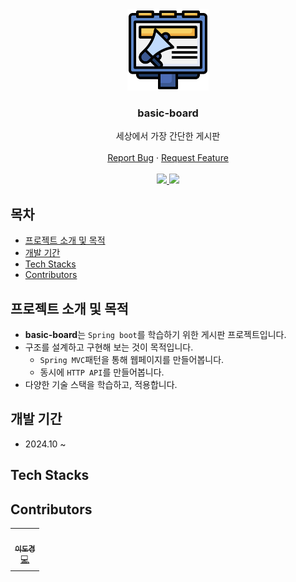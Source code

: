 <div align="center">
  <a href="https://github.com/imgzon3/basic-board">
    <img src="https://github.com/imgzon3/basic-board/blob/master/.github/img/icon.png?raw=true" alt="Logo" width="130" height="130">
  </a>
  <h3 align="center">basic-board</h3>

  <p align="center">
    세상에서 가장 간단한 게시판
    <br /><br />
    <a href="https://github.com/imgzon3/basic-board/issues/new?assignees=imgzon3&labels=bug&projects=&template=bug_report.md&title=">Report Bug</a>
    ·
    <a href="https://github.com/imgzon3/basic-board/issues/new?assignees=&labels=enhancement&projects=&template=feature_request.md&title=">Request Feature</a>
    <br /><br />
    <a href="https://imgzon3.notion.site/9f9cb50694fb4fdda5f60066af0bdad4?pvs=4">
      <img src="https://img.shields.io/badge/Notion-000000?style=flat-square&logo=Notion&logoColor=white"/>
    </a>
    <a href="https://imgzon.tistory.com/">
      <img src="https://img.shields.io/badge/Blog-FF5A4A?style=flat-square&logo=Tistory&logoColor=white"/>
    </a>
  </p>
</div>

## 목차
- [프로젝트 소개 및 목적](#프로젝트-소개-및-목적)
- [개발 기간](#개발-기간)
- [Tech Stacks](#tech-stacks)
- [Contributors](#contributors)

## 프로젝트 소개 및 목적
- **basic-board**는 `Spring boot`를 학습하기 위한 게시판 프로젝트입니다.
- 구조를 설계하고 구현해 보는 것이 목적입니다.
    - `Spring MVC`패턴을 통해 웹페이지를 만들어봅니다.
    - 동시에 `HTTP API`를 만들어봅니다.
- 다양한 기술 스택을 학습하고, 적용합니다.


## 개발 기간
- 2024.10 ~

## Tech Stacks


## Contributors
<table>
  <tr>
    <td align="center">
      <a href="https://github.com/imgzon3">
        <img src="https://avatars.githubusercontent.com/u/59475880?v=4" width="130px;" alt=""/><br />
        <sub><b>이도경</b></sub></a><br />
        <a href="https://github.com/imgzon3m" title="Code">💻</a>
    </td>
  </tr>
</table>  